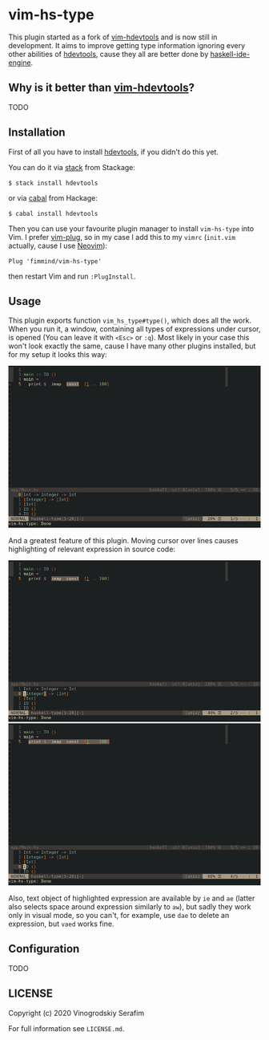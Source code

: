 vim-hs-type
===========

This plugin started as a fork of [vim-hdevtools] and is now still in development. It aims to improve getting type information ignoring every other abilities of [hdevtools], cause they all are better done by [haskell-ide-engine].

## Why is it better than [vim-hdevtools]?
TODO

## Installation

First of all you have to install [hdevtools], if you didn't do this yet.

You can do it via [stack] from Stackage:
```shell
$ stack install hdevtools
```

or via [cabal] from Hackage:
```shell
$ cabal install hdevtools
```

Then you can use your favourite plugin manager to install `vim-hs-type` into Vim. I prefer [vim-plug], so in my case I add this to my `vimrc` (`init.vim` actually, cause I use [Neovim]):
```
Plug 'fimmind/vim-hs-type'
```
then restart Vim and run `:PlugInstall`.

## Usage

This plugin exports function `vim_hs_type#type()`, which does all the work. When you run it, a window, containing all types of expressions under cursor, is opened (You can leave it with `<Esc>` or `:q`). Most likely in your case this won't look exactly the same, cause I have many other plugins installed, but for my setup it looks this way:

![](./pictures/function_run.png)

And a greatest feature of this plugin. Moving cursor over lines causes highlighting of relevant expression in source code:

![](./pictures/moving_around1.png)
![](./pictures/moving_around2.png)

Also, text object of highlighted expression are available by `ie` and `ae` (latter also selects space around expression similarly to `aw`), but sadly they work only in visual mode, so you can't, for example, use `dae` to delete an expression, but `vaed` works fine.

## Configuration
TODO

## LICENSE

Copyright (c) 2020 Vinogrodskiy Serafim

For full information see `LICENSE.md`.

[vim-hdevtools]:      https://github.com/bitc/vim-hdevtools
[vim-plug]:           https://github.com/junegunn/vim-plug
[neovim]:             https://neovim.io/
[hdevtools]:          https://github.com/hdevtools/hdevtools
[haskell-ide-engine]: https://github.com/haskell/haskell-ide-engine
[stack]:              http://haskellstack.org
[cabal]:              https://www.haskell.org/cabal/

